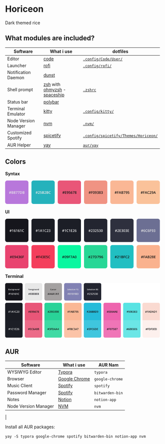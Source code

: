 # Horiceon

Dark themed rice

## What modules are included?

| Software             | What i use                                                   | dotfiles                                                     |
| -------------------- | ------------------------------------------------------------ | ------------------------------------------------------------ |
| Editor               | [code](https://github.com/microsoft/vscode)                  | [`.config/Code/User/`](.config/Code/User)                    |
| Launcher             | [rofi](https://github.com/davatorium/rofi)                   | [`.config/rofi/`](.config/rofi)                              |
| Notification Daemon  | [dunst](https://github.com/dunst-project/dunst)              |                                                              |
| Shell prompt         | [zsh](https://zsh.org) with [ohmyzsh](https://github.com/ohmyzsh/ohmyzsh) - [spaceship](https://github.com/denysdovhan/spaceship-prompt) | [`.zshrc`](.zshrc)                                           |
| Status bar           | [polybar](https://github.com/polybar/polybar)                |                                                              |
| Terminal Emulator    | [kitty](https://sw.kovidgoyal.net/kitty)                     | [`.config/kitty/`](.config/kitty)                            |
| Node Version Manager | [nvm](https://github.com/nvm-sh/nvm)                         | [`.nvm/`](.nvm)                                              |
| Customized Spotify   | [spicetify](https://github.com/khanhas/spicetify-cli)        | [`.config/spicetify/Themes/Horiceon/`](.config/spicetify/Themes/Horiceon) |
| AUR Helper           | [yay](https://github.com/Jguer/yay)                          | [`aur/yay`](aur/yay)                                         |

## Colors

**Syntax**

![syntax](.meta/colors-syntax.png)

**UI**

![ui](.meta/colors-ui.png)

**Terminal**

![terminal](.meta/colors-terminal.png)

## AUR

| Software             | What i use                                      | AUR Nam         |
| -------------------- | ----------------------------------------------- | --------------- |
| WYSIWYG Editor       | [Typora](https://typora.io/)                    | `typora`        |
| Browser              | [Google Chrome](https://www.google.com/chrome)  | `google-chrome` |
| Music Client         | [Spotify](https://www.spotify.com/)             | `spotify`       |
| Password Manager     | [Spotify](https://github.com/bitwarden/desktop) | `bitwarden-bin` |
| Notes                | [Notion](https://www.notion.so/)                | `notion-app`    |
| Node Version Manager | [NVM](https://github.com/nvm-sh/nvm)            | `nvm`           |
|

Install all AUR packages:

    yay -S typora google-chrome spotify bitwarden-bin notion-app nvm

